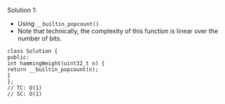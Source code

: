 Solution 1:
​
- Using `__builtin_popcount()`
- Note that technically, the complexity of this function is linear over the number of bits.
​
```
class Solution {
public:
int hammingWeight(uint32_t n) {
return __builtin_popcount(n);
}
};
// TC: O(1)
// SC: O(1)
```